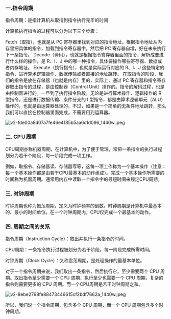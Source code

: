 ### 一.指令周期
指令周期：是指计算机从取指到指令执行完毕的时间

计算机执行指令的过程可以分为以下三个步骤：

Fetch（取指），也就是从 PC 寄存器里找到对应的指令地址，根据指令地址从内存里把具体的指令，加载到指令寄存器中，然后把 PC 寄存器自增，好在未来执行下一条指令。
Decode（译码），也就是根据指令寄存器里面的指令，解析成要进行什么样的操作，是 R、I、J 中的哪一种指令，具体要操作哪些寄存器、数据或者内存地址。
Execute（执行指令），也就是实际运行对应的 R、I、J 这些特定的指令，进行算术逻辑操作、数据传输或者直接的地址跳转。
在取指令的阶段，我们的指令是放在存储器（也就是内存）里的，实际上，通过 PC 寄存器和指令寄存器取出指令的过程，是由控制器（Control Unit）操作的。指令的解码过程，也是由控制器进行的。一旦到了执行指令阶段，无论是进行算术操作、逻辑操作的 R 型指令，还是进行数据传输、条件分支的 I 型指令，都是由算术逻辑单元（ALU）操作的，也就是由运算器处理的。不过，如果是一个简单的无条件地址跳转，那么我们可以直接在控制器里面完成，不需要用到运算器。

![v2-fde00a8d07a7fe46e4185b5aa6c1d096_1440w.jpeg](https://pic.imgdb.cn/item/61170f2c5132923bf8f66e92.jpg)

### 二. CPＵ周期
CPU周期亦称机器周期，在计算机中，为了便于管理，常把一条指令的执行过程划分为若干个阶段，每一阶段完成一项工作。

例如，取指令、存储器读、存储器写等，这每一项工作称为一个基本操作（注意：每一个基本操作都是由若干CPU最基本的动作组成）。完成一个基本操作所需要的时间称为机器周期。通常用内存中读取一个指令字的最短时间来规定CPU周期。

### 三. 时钟周期
时钟周期也称为振荡周期，定义为时钟频率的倒数。时钟周期是计算机中最基本的、最小的时间单位。在一个时钟周期内，CPU仅完成一个最基本的动作。

### 四. 周期之间的关系
指令周期（Instruction Cycle）：取出并执行一条指令的时间。

CPU周期：一条指令执行过程被划分为若干阶段，每一阶段完成所需时间。

时钟周期（Clock Cycle）：又称震荡周期，是处理操作的最基本单位。

对于一个指令周期来说，我们取出一条指令，然后执行它，至少需要两个 CPU 周期。取出指令至少需要一个 CPU 周期，执行至少也需要一个 CPU 周期，复杂的指令则需要更多的 CPU 周期。而一个CPU周期是若干时钟周期之和。

![v2-8ebe2798fe88473446615cf2bdf7662a_1440w.jpeg](https://pic.imgdb.cn/item/61170f945132923bf8f7ba54.jpg)


所以，我们说一个指令周期，包含多个 CPU 周期，而一个 CPU 周期包含多个时钟周期。